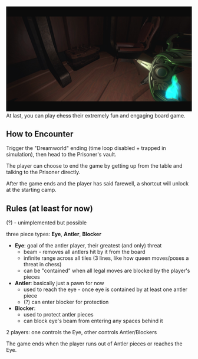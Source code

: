 ![The inhabitant's board game found in the Prisoner's vault.](repoassets/banner.png)
At last, you can play ~~chess~~ their extremely fun and engaging board game.

## How to Encounter
Trigger the "Dreamworld" ending (time loop disabled + trapped in simulation), then head to the Prisoner's vault.

The player can choose to end the game by getting up from the table and talking to the Prisoner directly.

After the game ends and the player has said farewell, a shortcut will unlock at the starting camp.

## Rules (at least for now)
(?) - unimplemented but possible

three piece types: **Eye**, **Antler**, **Blocker**
- **Eye**: goal of the antler player, their greatest (and only) threat
    - beam - removes all antlers hit by it from the board
    - infinite range across all tiles (3 lines, like how queen moves/poses a threat in chess)
    - can be "contained" when all legal moves are blocked by the player's pieces
- **Antler**: basically just a pawn for now
    - used to reach the eye - once eye is contained by at least one antler piece
    - (?) can enter blocker for protection
- **Blocker**:
    - used to protect antler pieces
    - can block eye's beam from entering any spaces behind it

2 players: one controls the Eye, other controls Antler/Blockers

The game ends when the player runs out of Antler pieces or reaches the Eye.
